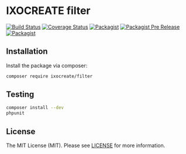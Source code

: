 # IXOCREATE filter

[![Build Status](https://travis-ci.com/ixocreate/filter.svg?branch=master)](https://travis-ci.com/ixocreate/filter)
[![Coverage Status](https://coveralls.io/repos/github/ixocreate/filter/badge.svg?branch=develop)](https://coveralls.io/github/ixocreate/filter?branch=develop)
[![Packagist](https://img.shields.io/packagist/v/ixocreate/filter.svg)](https://packagist.org/packages/ixocreate/filter)
[![Packagist Pre Release](https://img.shields.io/packagist/vpre/ixocreate/filter.svg)](https://packagist.org/packages/ixocreate/filter)
[![Packagist](https://img.shields.io/packagist/l/ixocreate/filter.svg)](https://packagist.org/packages/ixocreate/filter)


## Installation

Install the package via composer:

```sh
composer require ixocreate/filter
```

## Testing

```sh
composer install --dev
phpunit
```

## License

The MIT License (MIT). Please see [LICENSE](LICENSE) for more information.
